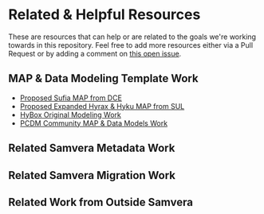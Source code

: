 # Related & Helpful Resources

These are resources that can help or are related to the goals we're working towards in this repository. Feel free to add more resources either via a Pull Request or by adding a comment on [this open issue](https://github.com/cmh2166/hyrax_data_migration/issues/4).

## MAP & Data Modeling Template Work
- [Proposed Sufia MAP from DCE](https://github.com/no-reply/sufia-profile/)
- [Proposed Expanded Hyrax & Hyku MAP from SUL](https://gist.github.com/cmh2166/723bebaee52d9ba4eb68eebc9044843b)
- [HyBox Original Modeling Work](https://github.com/hybox/models/)
- [PCDM Community MAP & Data Models Work](https://github.com/duraspace/pcdm/wiki/Examples-&-Profiles)

## Related Samvera Metadata Work



## Related Samvera Migration Work



## Related Work from Outside Samvera
